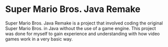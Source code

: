 # Super Mario Bros. Java Remake

Super Mario Bros. Java Remake is a project that involved coding the original Super Mario Bros. in Java without the use of a game engine.
This project was done for myself to gain experience and understanding with how video games work in a very basic way.
